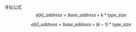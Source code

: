 寻址公式
$$
a[k]\_address=base\_address+k*type\_size
$$



$$
a[k]\_address=base\_address+(k-1)*type\_size
$$
